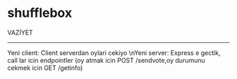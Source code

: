 # shufflebox

VAZİYET
________

Yeni client: Client serverdan oylari cekiyo
\nYeni server: Express e gectik, call lar icin endpointler (oy atmak icin POST /sendvote,oy durumunu cekmek icin GET /getinfo)
